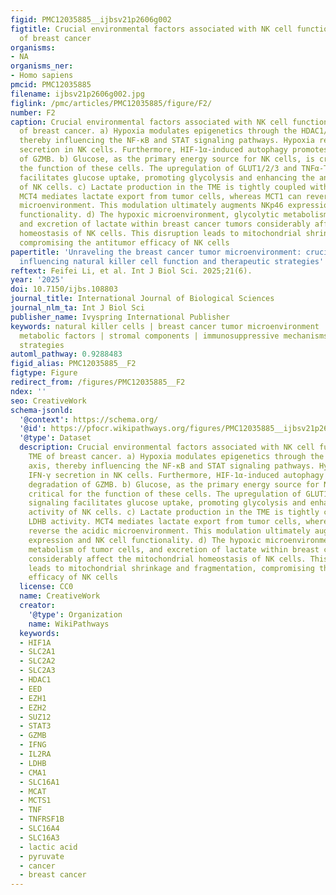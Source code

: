 ```yaml
---
figid: PMC12035885__ijbsv21p2606g002
figtitle: Crucial environmental factors associated with NK cell function in the TME
  of breast cancer
organisms:
- NA
organisms_ner:
- Homo sapiens
pmcid: PMC12035885
filename: ijbsv21p2606g002.jpg
figlink: /pmc/articles/PMC12035885/figure/F2/
number: F2
caption: Crucial environmental factors associated with NK cell function in the TME
  of breast cancer. a) Hypoxia modulates epigenetics through the HDAC1/PRC2 axis,
  thereby influencing the NF-κB and STAT signaling pathways. Hypoxia regulates IFN-γ
  secretion in NK cells. Furthermore, HIF-1α-induced autophagy promotes the degradation
  of GZMB. b) Glucose, as the primary energy source for NK cells, is critical for
  the function of these cells. The upregulation of GLUT1/2/3 and TNFα-TNFR2 signaling
  facilitates glucose uptake, promoting glycolysis and enhancing the antitumor activity
  of NK cells. c) Lactate production in the TME is tightly coupled with LDHB activity.
  MCT4 mediates lactate export from tumor cells, whereas MCT1 can reverse the acidic
  microenvironment. This modulation ultimately augments NKp46 expression and NK cell
  functionality. d) The hypoxic microenvironment, glycolytic metabolism of tumor cells,
  and excretion of lactate within breast cancer tumors considerably affect the mitochondrial
  homeostasis of NK cells. This disruption leads to mitochondrial shrinkage and fragmentation,
  compromising the antitumor efficacy of NK cells
papertitle: 'Unraveling the breast cancer tumor microenvironment: crucial factors
  influencing natural killer cell function and therapeutic strategies'
reftext: Feifei Li, et al. Int J Biol Sci. 2025;21(6).
year: '2025'
doi: 10.7150/ijbs.108803
journal_title: International Journal of Biological Sciences
journal_nlm_ta: Int J Biol Sci
publisher_name: Ivyspring International Publisher
keywords: natural killer cells | breast cancer tumor microenvironment | intrinsic
  metabolic factors | stromal components | immunosuppressive mechanisms | therapeutic
  strategies
automl_pathway: 0.9288483
figid_alias: PMC12035885__F2
figtype: Figure
redirect_from: /figures/PMC12035885__F2
ndex: ''
seo: CreativeWork
schema-jsonld:
  '@context': https://schema.org/
  '@id': https://pfocr.wikipathways.org/figures/PMC12035885__ijbsv21p2606g002.html
  '@type': Dataset
  description: Crucial environmental factors associated with NK cell function in the
    TME of breast cancer. a) Hypoxia modulates epigenetics through the HDAC1/PRC2
    axis, thereby influencing the NF-κB and STAT signaling pathways. Hypoxia regulates
    IFN-γ secretion in NK cells. Furthermore, HIF-1α-induced autophagy promotes the
    degradation of GZMB. b) Glucose, as the primary energy source for NK cells, is
    critical for the function of these cells. The upregulation of GLUT1/2/3 and TNFα-TNFR2
    signaling facilitates glucose uptake, promoting glycolysis and enhancing the antitumor
    activity of NK cells. c) Lactate production in the TME is tightly coupled with
    LDHB activity. MCT4 mediates lactate export from tumor cells, whereas MCT1 can
    reverse the acidic microenvironment. This modulation ultimately augments NKp46
    expression and NK cell functionality. d) The hypoxic microenvironment, glycolytic
    metabolism of tumor cells, and excretion of lactate within breast cancer tumors
    considerably affect the mitochondrial homeostasis of NK cells. This disruption
    leads to mitochondrial shrinkage and fragmentation, compromising the antitumor
    efficacy of NK cells
  license: CC0
  name: CreativeWork
  creator:
    '@type': Organization
    name: WikiPathways
  keywords:
  - HIF1A
  - SLC2A1
  - SLC2A2
  - SLC2A3
  - HDAC1
  - EED
  - EZH1
  - EZH2
  - SUZ12
  - STAT3
  - GZMB
  - IFNG
  - IL2RA
  - LDHB
  - CMA1
  - SLC16A1
  - MCAT
  - MCTS1
  - TNF
  - TNFRSF1B
  - SLC16A4
  - SLC16A3
  - lactic acid
  - pyruvate
  - cancer
  - breast cancer
---
```

